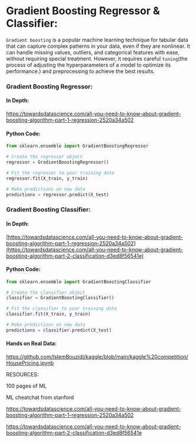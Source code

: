 # Gradient Boosting Regressor & Classifier:

`Gradient boosting` is a popular machine learning technique for tabular data that can capture complex patterns in your data, even if they are nonlinear. 
It can handle missing values, outliers, and categorical features with ease, without requiring special treatment. 
However, it requires careful `tuning`(the process of adjusting the hyperparameters of a model to optimize its performance.) and preprocessing to achieve the best results.

### Gradient Boosting Regressor:

#### In Depth:

https://towardsdatascience.com/all-you-need-to-know-about-gradient-boosting-algorithm-part-1-regression-2520a34a502

#### Python Code:
```python
from sklearn.ensemble import GradientBoostingRegressor

# Create the regressor object
regressor = GradientBoostingRegressor()

# Fit the regressor to your training data
regressor.fit(X_train, y_train)

# Make predictions on new data
predictions = regressor.predict(X_test)
```
### Gradient Boosting Classifier:

#### In Depth:

[https://towardsdatascience.com/all-you-need-to-know-about-gradient-boosting-algorithm-part-1-regression-2520a34a502](https://towardsdatascience.com/all-you-need-to-know-about-gradient-boosting-algorithm-part-2-classification-d3ed8f56541e)

#### Python Code:
```python
from sklearn.ensemble import GradientBoostingClassifier

# Create the classifier object
classifier = GradientBoostingClassifier()

# Fit the classifier to your training data
classifier.fit(X_train, y_train)

# Make predictions on new data
predictions = classifier.predict(X_test)

```
#### Hands on Real Data:
https://github.com/IslemBouzidi/kaggle/blob/main/kaggle%20competition/HousePricing.ipynb

RESOURCES:

100 pages of ML

ML cheatchat from stanford 

https://towardsdatascience.com/all-you-need-to-know-about-gradient-boosting-algorithm-part-1-regression-2520a34a502

https://towardsdatascience.com/all-you-need-to-know-about-gradient-boosting-algorithm-part-2-classification-d3ed8f56541e
